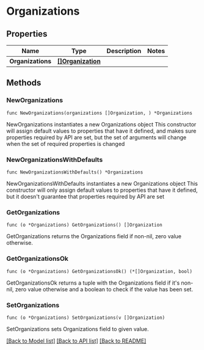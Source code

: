 # Organizations

## Properties

Name | Type | Description | Notes
------------ | ------------- | ------------- | -------------
**Organizations** | [**[]Organization**](Organization.md) |  | 

## Methods

### NewOrganizations

`func NewOrganizations(organizations []Organization, ) *Organizations`

NewOrganizations instantiates a new Organizations object
This constructor will assign default values to properties that have it defined,
and makes sure properties required by API are set, but the set of arguments
will change when the set of required properties is changed

### NewOrganizationsWithDefaults

`func NewOrganizationsWithDefaults() *Organizations`

NewOrganizationsWithDefaults instantiates a new Organizations object
This constructor will only assign default values to properties that have it defined,
but it doesn't guarantee that properties required by API are set

### GetOrganizations

`func (o *Organizations) GetOrganizations() []Organization`

GetOrganizations returns the Organizations field if non-nil, zero value otherwise.

### GetOrganizationsOk

`func (o *Organizations) GetOrganizationsOk() (*[]Organization, bool)`

GetOrganizationsOk returns a tuple with the Organizations field if it's non-nil, zero value otherwise
and a boolean to check if the value has been set.

### SetOrganizations

`func (o *Organizations) SetOrganizations(v []Organization)`

SetOrganizations sets Organizations field to given value.



[[Back to Model list]](../README.md#documentation-for-models) [[Back to API list]](../README.md#documentation-for-api-endpoints) [[Back to README]](../README.md)


